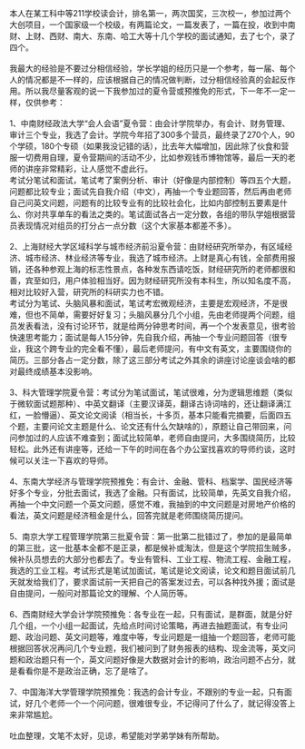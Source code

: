 本人在某工科中等211学校读会计，排名第一，两次国奖，三次校一，参加过两个大创项目，一个国家级一个校级，有两篇论文，一篇发表了，一篇在投，收到中南财、上财、西财、南大、东南、哈工大等十几个学校的面试通知，去了七个，录了四个。</br>
</br>我最大的经验是不要过分相信经验，学长学姐的经历只是一个参考，每一届、每个人的情况都是不一样的，应该根据自己的情况做判断，过分相信经验真的会起反作用。所以我尽量客观的说一下我参加过的夏令营或预推免的形式，下一年不一定一样，仅供参考：</br>
</br>1、中南财经政法大学“会人会语”夏令营：由会计学院举办，有会计、财务管理、审计三个专业，我选了会计。学院今年招了300多个营员，最终录了270个人，90个学硕，180个专硕（如果我没记错的话），比去年大幅增加，因此除了伙食和营服一切费用自理，夏令营期间的活动不少，比如参观钱币博物馆等，最后一天的老师的讲座非常精彩，让人感觉不虚此行。</br>
考试分笔试和面试，笔试考了案例分析、审计（好像是内部控制）等四五个大题，问题都比较专业；面试先自我介绍（中文），再抽一个专业题回答，然后再由老师自己问英文问题，问题有的比较专业有的比较社会化，比如内部控制五要素是什么、你对共享单车的看法之类的。笔试面试各占一定分数，各组的带队学姐根据营员表现情况对组员的打分占一点分数（这个大家基本都差不多）。</br>
</br>2、上海财经大学区域科学与城市经济前沿夏令营：由财经研究所举办，有区域经济、城市经济、林业经济等专业，我选了城市经济。上财是真心有钱，全部费用报销，还各种参观上海的标志性景点，各种发东西请吃饭，财经研究所的老师都很和善，宾至如归，用户体验相当好。因为财经研究所没有本科生，所以知名度不高，相对比较好入营，研究所的科研实力也不错。</br>
考试分为笔试、头脑风暴和面试，笔试考宏微观经济，主要是宏观经济，不是很难，但也不简单，需要好好复习；头脑风暴分几个小组，先由老师提两个问题，组员发表看法，没有讨论环节，就是给两分钟思考时间，再一个个发表意见，很考验快速思考能力；面试是每人15分钟，先自我介绍，再抽一个专业问题回答（很专业，我这个跨专业的完全看不懂），最后老师提问，有中文有英文，主要围绕你的简历。三部分各占一定分数，除了这三部分考试之外其余的讲座讨论座谈会啥的都对最终成绩基本没影响。</br>
</br>3、科大管理学院夏令营：考试分为笔试面试，笔试很难，分为逻辑思维题（类似于微软面试题那种）、中英文翻译（主要汉译英，翻译古诗词啥的，还让翻译满江红，一脸懵逼）、英文论文阅读（相当长，十多页，基本只能看完摘要，后面四五个题，主要问论文主题是什么、论文还有什么欠缺啥的），原题让自己带回来，问问参加过的人应该不难查到；面试比较简单，老师自由提问，大多围绕简历，比较轻松。此外还有讲座等，还给一下午的时间在各个办公室找喜欢的导师约谈，这时候可以关注一下喜欢的导师。</br>
</br>4、东南大学经济与管理学院预推免：有会计、金融、管科、档案学、国民经济等好多个专业，分批去面试，我选了金融。只有面试，比较简单，先英文自我介绍，再抽一个中文问题一个英文问题，感觉不难，我抽到的中文问题是对房地产价格的看法，英文问题是经济租金是什么，回答完就是老师围绕简历提问。</br>
</br>5、南京大学工程管理学院第三批夏令营：第一批第二批错过了，参加的是最简单的第三批，这一批基本全都不是正录，都是候补或淘汰，但是这个学院招生贼多，候补队员想去的大部分也都去了。专业有管科、工业工程、物流工程、金融工程，我选的工业工程。考试形式是笔试加面试，笔试是论文阅读，论文和题目面试前几天就发给我们了，要求面试前一天把自己的答案发过去，可以各种找外援；面试是自由提问，一般问对那篇论文的理解、个人简历等。</br>
</br>6、西南财经大学会计学院预推免：各专业在一起，只有面试，是群面，就是分好几个组，一个小组一起面试，先给点时间讨论策略，再进去抽题面试，有专业问题、政治问题、英文问题等，难度中等，专业问题是一组抽一个题回答，老师可能根据回答状况再问几个专业题，我们被问到了财务报表的结构、现金流等，英文问题和政治题只有一个，英文问题好像是大数据对会计的影响，政治问题不占分，就是看看你是不是政治正确，忘了是啥了。</br>
</br>7、中国海洋大学管理学院预推免：我选的会计专业，不跟别的专业一起，只有面试，好几个老师一个一个问问题，很难很专业，不记得问了什么了，就记得没答上来非常尴尬。</br>
</br>吐血整理，文笔不太好，见谅，希望能对学弟学妹有所帮助。






